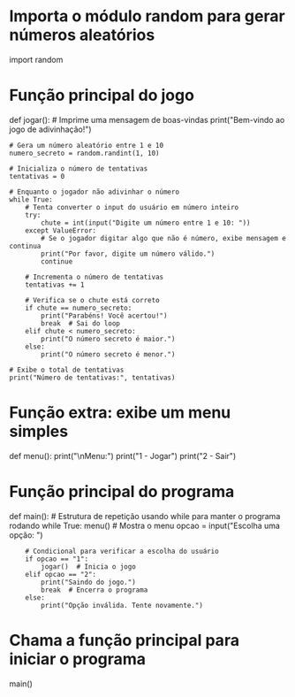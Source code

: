 # Importa o módulo random para gerar números aleatórios
import random

# Função principal do jogo
def jogar():
    # Imprime uma mensagem de boas-vindas
    print("Bem-vindo ao jogo de adivinhação!")

    # Gera um número aleatório entre 1 e 10
    numero_secreto = random.randint(1, 10)

    # Inicializa o número de tentativas
    tentativas = 0

    # Enquanto o jogador não adivinhar o número
    while True:
        # Tenta converter o input do usuário em número inteiro
        try:
            chute = int(input("Digite um número entre 1 e 10: "))
        except ValueError:
            # Se o jogador digitar algo que não é número, exibe mensagem e continua
            print("Por favor, digite um número válido.")
            continue

        # Incrementa o número de tentativas
        tentativas += 1

        # Verifica se o chute está correto
        if chute == numero_secreto:
            print("Parabéns! Você acertou!")
            break  # Sai do loop
        elif chute < numero_secreto:
            print("O número secreto é maior.")
        else:
            print("O número secreto é menor.")

    # Exibe o total de tentativas
    print("Número de tentativas:", tentativas)

# Função extra: exibe um menu simples
def menu():
    print("\nMenu:")
    print("1 - Jogar")
    print("2 - Sair")

# Função principal do programa
def main():
    # Estrutura de repetição usando while para manter o programa rodando
    while True:
        menu()  # Mostra o menu
        opcao = input("Escolha uma opção: ")

        # Condicional para verificar a escolha do usuário
        if opcao == "1":
            jogar()  # Inicia o jogo
        elif opcao == "2":
            print("Saindo do jogo.")
            break  # Encerra o programa
        else:
            print("Opção inválida. Tente novamente.")

# Chama a função principal para iniciar o programa
main()
